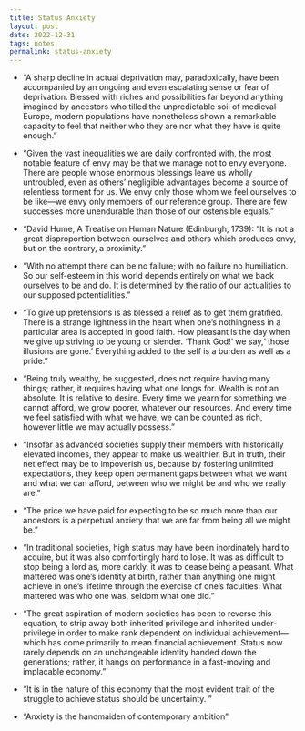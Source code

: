 ```yaml
---
title: Status Anxiety
layout: post
date: 2022-12-31
tags: notes
permalink: status-anxiety
---
```

<ul><li><p class="body"><span>“A sharp decline in actual deprivation may, paradoxically, have been accompanied by an ongoing and even escalating sense or fear of deprivation. Blessed with riches and possibilities far beyond anything imagined by ancestors who tilled the unpredictable soil of medieval Europe, modern populations have nonetheless shown a remarkable capacity to feel that neither who they are nor what they have is quite enough.”</span></p></li><li><p class="body"><span>“Given the vast inequalities we are daily confronted with, the most notable feature of envy may be that we manage not to envy everyone. There are people whose enormous blessings leave us wholly untroubled, even as others’ negligible advantages become a source of relentless torment for us. We envy only those whom we feel ourselves to be like—we envy only members of our reference group. There are few successes more unendurable than those of our ostensible equals.”</span></p></li><li><p class="body"><span>“David Hume, A Treatise on Human Nature (Edinburgh, 1739): “It is not a great disproportion between ourselves and others which produces envy, but on the contrary, a proximity.”</span></p></li><li><p class="body"><span>“With no attempt there can be no failure; with no failure no humiliation. So our self-esteem in this world depends entirely on what we back ourselves to be and do. It is determined by the ratio of our actualities to our supposed potentialities.”</span></p></li><li><p class="body"><span>“To give up pretensions is as blessed a relief as to get them gratified. There is a strange lightness in the heart when one’s nothingness in a particular area is accepted in good faith. How pleasant is the day when we give up striving to be young or slender. ‘Thank God!’ we say,‘ those illusions are gone.’ Everything added to the self is a burden as well as a pride.”</span></p></li><li><p class="body"><span>“Being truly wealthy, he suggested, does not require having many things; rather, it requires having what one longs for. Wealth is not an absolute. It is relative to desire. Every time we yearn for something we cannot afford, we grow poorer, whatever our resources. And every time we feel satisfied with what we have, we can be counted as rich, however little we may actually possess.”</span></p></li><li><p class="body"><span>“Insofar as advanced societies supply their members with historically elevated incomes, they appear to make us wealthier. But in truth, their net effect may be to impoverish us, because by fostering unlimited expectations, they keep open permanent gaps between what we want and what we can afford, between who we might be and who we really are.”</span></p></li><li><p class="body"><span>“The price we have paid for expecting to be so much more than our ancestors is a perpetual anxiety that we are far from being all we might be.”</span></p></li><li><p class="body"><span>“In traditional societies, high status may have been inordinately hard to acquire, but it was also comfortingly hard to lose. It was as difficult to stop being a lord as, more darkly, it was to cease being a peasant. What mattered was one’s identity at birth, rather than anything one might achieve in one’s lifetime through the exercise of one’s faculties. What mattered was who one was, seldom what one did.”</span></p></li><li><p class="body"><span>“The great aspiration of modern societies has been to reverse this equation, to strip away both inherited privilege and inherited under-privilege in order to make rank dependent on individual achievement—which has come primarily to mean financial achievement. Status now rarely depends on an unchangeable identity handed down the generations; rather, it hangs on performance in a fast-moving and implacable economy.”</span></p></li><li><p class="body"><span>“It is in the nature of this economy that the most evident trait of the struggle to achieve status should be uncertainty. ”</span></p></li><li><p class="body"><span>“Anxiety is the handmaiden of contemporary ambition”</span></p></li></ul>